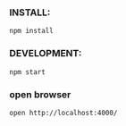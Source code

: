 ### INSTALL:
```npm install```
### DEVELOPMENT:
```npm start```
### open browser
``` open http://localhost:4000/ ```

